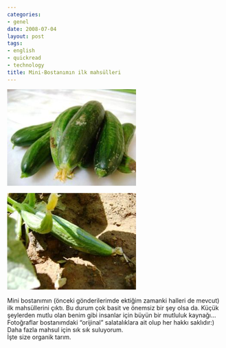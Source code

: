 ```yaml
---
categories:
- genel
date: 2008-07-04
layout: post
tags:
- english
- quickread
- technology
title: Mini-Bostanımın ilk mahsülleri
---
```


[![](/images/salatalik_2.jpg)](http://suatatan.wordpress.com/wp-content/uploads/2008/07/salatalik_2.jpg)  
  
[![](/images/salatalik_1.jpg)](http://suatatan.wordpress.com/wp-content/uploads/2008/07/salatalik_1.jpg)  
  
Mini bostanımın (önceki gönderilerimde ektiğim zamanki halleri de mevcut) ilk mahsüllerini çıktı. Bu durum çok basit ve önemsiz bir şey olsa da. Küçük şeylerden mutlu olan benim gibi insanlar için büyün bir mutluluk kaynağı…  
Fotoğraflar bostanımdaki “orijinal” salatalıklara ait olup her hakkı saklıdır:)  
Daha fazla mahsul için sık sık suluyorum.  
İşte size organik tarım.
